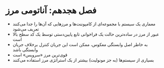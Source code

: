 # فصل هجدهم: آناتومی مرز

- معماری یک سیستم با مجموعه‌ای از کامپوننت‌ها و مرزهایی که آن‌ها را جدا می‌کنند تعریف می‌شود
- عبور از مرز در ساده‌ترین حالت یک فراخوانی تابع پایین‌دستی توسط یک کد سطح بالا است
- به خاطر اصل وابستگی معکوس، ممکن است این جریان کنترل برخلاف جریان وابستگی باشد
- قوی‌ترین مرز «سرویس» است
- بسیاری از سیستم‌ها (به جز مونولیت) بیشتر از یک استراتژی مرز استفاده می‌کنند
